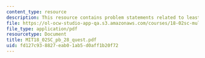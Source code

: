 ```yaml
---
content_type: resource
description: This resource contains problem statements related to least squares.
file: https://ol-ocw-studio-app-qa.s3.amazonaws.com/courses/18-02sc-multivariable-calculus-fall-2010/fd127c938827eab01ab5d0aff1b20f72_MIT18_02SC_pb_28_quest.pdf
file_type: application/pdf
resourcetype: Document
title: MIT18_02SC_pb_28_quest.pdf
uid: fd127c93-8827-eab0-1ab5-d0aff1b20f72
---
```

